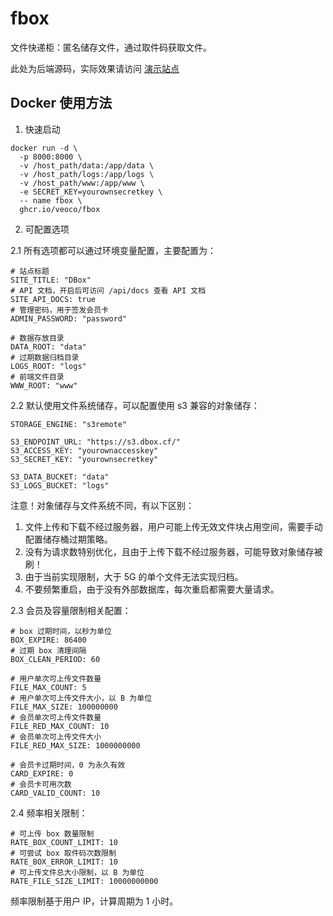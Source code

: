 # fbox

文件快递柜：匿名储存文件，通过取件码获取文件。

此处为后端源码，实际效果请访问 [演示站点](https://dbox.cf/)

## Docker 使用方法

1. 快速启动

```
docker run -d \
  -p 8000:8000 \
  -v /host_path/data:/app/data \
  -v /host_path/logs:/app/logs \
  -v /host_path/www:/app/www \
  -e SECRET_KEY=yourownsecretkey \
  -- name fbox \
  ghcr.io/veoco/fbox
```

2. 可配置选项

2.1 所有选项都可以通过环境变量配置，主要配置为：

```
# 站点标题
SITE_TITLE: "DBox"
# API 文档，开启后可访问 /api/docs 查看 API 文档
SITE_API_DOCS: true
# 管理密码，用于签发会员卡
ADMIN_PASSWORD: "password"

# 数据存放目录
DATA_ROOT: "data"
# 过期数据归档目录
LOGS_ROOT: "logs"
# 前端文件目录
WWW_ROOT: "www"
```

2.2 默认使用文件系统储存，可以配置使用 s3 兼容的对象储存：

```
STORAGE_ENGINE: "s3remote"

S3_ENDPOINT_URL: "https://s3.dbox.cf/"
S3_ACCESS_KEY: "yourownaccesskey"
S3_SECRET_KEY: "yourownsecretkey"

S3_DATA_BUCKET: "data"
S3_LOGS_BUCKET: "logs"
```

注意！对象储存与文件系统不同，有以下区别：

1. 文件上传和下载不经过服务器，用户可能上传无效文件块占用空间，需要手动配置储存桶过期策略。
2. 没有为请求数特别优化，且由于上传下载不经过服务器，可能导致对象储存被刷！
3. 由于当前实现限制，大于 5G 的单个文件无法实现归档。
4. 不要频繁重启，由于没有外部数据库，每次重启都需要大量请求。

2.3 会员及容量限制相关配置：

```
# box 过期时间，以秒为单位
BOX_EXPIRE: 86400
# 过期 box 清理间隔
BOX_CLEAN_PERIOD: 60

# 用户单次可上传文件数量
FILE_MAX_COUNT: 5
# 用户单次可上传文件大小，以 B 为单位
FILE_MAX_SIZE: 100000000
# 会员单次可上传文件数量
FILE_RED_MAX_COUNT: 10
# 会员单次可上传文件大小
FILE_RED_MAX_SIZE: 1000000000

# 会员卡过期时间，0 为永久有效
CARD_EXPIRE: 0
# 会员卡可用次数
CARD_VALID_COUNT: 10
```

2.4 频率相关限制：

```
# 可上传 box 数量限制
RATE_BOX_COUNT_LIMIT: 10
# 可尝试 box 取件码次数限制
RATE_BOX_ERROR_LIMIT: 10
# 可上传文件总大小限制，以 B 为单位
RATE_FILE_SIZE_LIMIT: 10000000000
```

频率限制基于用户 IP，计算周期为 1 小时。


